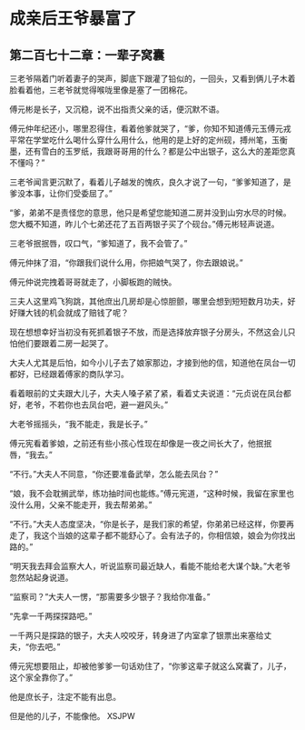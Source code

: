# 成亲后王爷暴富了 
 ## 第二百七十二章：一辈子窝囊
  三老爷隔着门听着妻子的哭声，脚底下跟灌了铅似的，一回头，又看到俩儿子木着脸看着他，三老爷就觉得喉咙里像是塞了一团棉花。  
  
 傅元彬是长子，又沉稳，说不出指责父亲的话，便沉默不语。  
  
 傅元仲年纪还小，哪里忍得住，看着他爹就哭了，“爹，你知不知道傅元玉傅元戎平常在学堂吃什么喝什么穿什么用什么，他用的是上好的定州砚，搏州笔，玉衡墨，还有雪白的玉罗纸，我跟哥哥用的什么？都是公中出银子，这么大的差距您真不懂吗？”  
  
 三老爷闻言更沉默了，看着儿子越发的愧疚，良久才说了一句，“爹爹知道了，是爹没本事，让你们受委屈了。”  
  
 “爹，弟弟不是责怪您的意思，他只是希望您能知道二房并没到山穷水尽的时候。您大概不知道，昨儿个七弟还花了五百两银子买了个砚台。”傅元彬轻声说道。  
  
 三老爷抿抿唇，叹口气，“爹知道了，我不会管了。”  
  
 傅元仲抹了泪，“你跟我们说什么用，你把娘气哭了，你去跟娘说。”  
  
 傅元仲说完拽着哥哥就走了，小脚板跑的贼快。  
  
 三夫人这里鸡飞狗跳，其他庶出几房却是心惊胆颤，哪里会想到短短数月功夫，好好赚大钱的机会就成了赔钱了呢？  
  
 现在想想幸好当初没有死抓着银子不放，而是选择放弃银子分房头，不然这会儿只怕他们要跟着二房一起哭了。  
  
 大夫人尤其是后怕，如今小儿子去了娘家那边，才接到他的信，知道他在凤台一切都好，已经跟着傅家的商队学习。  
  
 看着眼前的丈夫跟大儿子，大夫人嗓子紧了紧，看着丈夫说道：“元贞说在凤台都好，老爷，不若你也去凤台吧，避一避风头。”  
  
 大老爷摇摇头，“我不能走，我是长子。”  
  
 傅元宪看着爹娘，之前还有些小孩心性现在却像是一夜之间长大了，他抿抿唇，“我去。”  
  
 “不行。”大夫人不同意，“你还要准备武举，怎么能去凤台？”  
  
 “娘，我不会耽搁武举，练功抽时间也能练。”傅元宪道，“这种时候，我留在家里也没什么用，父亲不能走开，我去帮弟弟。”  
  
 “不行。”大夫人态度坚决，“你是长子，是我们家的希望，你弟弟已经这样，你要再走了，我这个当娘的这辈子都不能舒心了。会有法子的，你相信娘，娘会为你找出路的。”  
  
 “明天我去拜会监察大人，听说监察司最近缺人，看能不能给老大谋个缺。”大老爷忽然站起身说道。  
  
 “监察司？”大夫人一愣，“那需要多少银子？我给你准备。”  
  
 “先拿一千两探探路吧。”  
  
 一千两只是探路的银子，大夫人咬咬牙，转身进了内室拿了银票出来塞给丈夫，“你去吧。”  
  
 傅元宪想要阻止，却被他爹爹一句话劝住了，“你爹这辈子就这么窝囊了，儿子，这个家全靠你了。”  
  
 他是庶长子，注定不能有出息。  
  
 但是他的儿子，不能像他。 
XSJPW